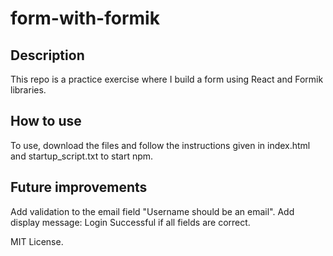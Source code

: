 # form-with-formik



## Description
This repo is a practice exercise where I build a form using React and Formik libraries. 

## How to use
To use, download the files and follow the instructions given in index.html and startup_script.txt to start npm.

## Future improvements
Add validation to the email field "Username should be an email".
Add display message: Login Successful if all fields are correct.


MIT License.

